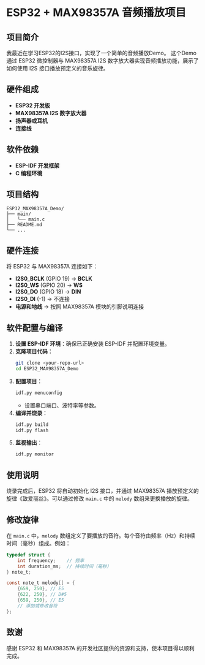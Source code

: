 # ESP32 + MAX98357A 音频播放项目

## 项目简介

我最近在学习ESP32的I2S接口，实现了一个简单的音频播放Demo。
这个Demo通过 ESP32 微控制器与 MAX98357A I2S 数字放大器实现音频播放功能，展示了如何使用 I2S 接口播放预定义的音乐旋律。

## 硬件组成

- **ESP32 开发板**
- **MAX98357A I2S 数字放大器**
- **扬声器或耳机**
- **连接线**

## 软件依赖

- **ESP-IDF 开发框架**
- **C 编程环境**

## 项目结构

```
ESP32_MAX98357A_Demo/
├── main/
│   └── main.c
├── README.md
└── ...
```

## 硬件连接

将 ESP32 与 MAX98357A 连接如下：

- **I2S0_BCLK** (GPIO 19) -> **BCLK**
- **I2S0_WS** (GPIO 20) -> **WS**
- **I2S0_DO** (GPIO 18) -> **DIN**
- **I2S0_DI** (-1) -> 不连接
- **电源和地线** -> 按照 MAX98357A 模块的引脚说明连接

## 软件配置与编译

1. **设置 ESP-IDF 环境**：确保已正确安装 ESP-IDF 并配置环境变量。
2. **克隆项目代码**：
   ```bash
   git clone <your-repo-url>
   cd ESP32_MAX98357A_Demo
   ```
3. **配置项目**：
   ```bash
   idf.py menuconfig
   ```
   - 设置串口端口、波特率等参数。
4. **编译并烧录**：
   ```bash
   idf.py build
   idf.py flash
   ```
5. **监视输出**：
   ```bash
   idf.py monitor
   ```

## 使用说明

烧录完成后，ESP32 将自动初始化 I2S 接口，并通过 MAX98357A 播放预定义的旋律《致爱丽丝》。可以通过修改 `main.c` 中的 `melody` 数组来更换播放的旋律。

## 修改旋律

在 `main.c` 中，`melody` 数组定义了要播放的音符。每个音符由频率（Hz）和持续时间（毫秒）组成。例如：

```c
typedef struct {
    int frequency;    // 频率
    int duration_ms;  // 持续时间（毫秒）
} note_t;

const note_t melody[] = {
    {659, 250}, // E5
    {622, 250}, // D#5
    {659, 250}, // E5
    // 添加或修改音符
};
```

## 致谢

感谢 ESP32 和 MAX98357A 的开发社区提供的资源和支持，使本项目得以顺利完成。
